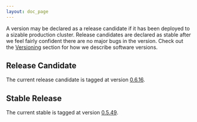 ```yaml
---
layout: doc_page
---
```

A version may be declared as a release candidate if it has been deployed to a sizable production cluster. Release candidates are declared as stable after we feel fairly confident there are no major bugs in the version. Check out the [Versioning](Versioning.html) section for how we describe software versions.

Release Candidate
-----------------

The current release candidate is tagged at version [0.6.16](https://github.com/metamx/druid/tree/druid-0.6.16).

Stable Release
--------------

The current stable is tagged at version [0.5.49](https://github.com/metamx/druid/tree/druid-0.5.49).

